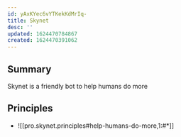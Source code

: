 ```yaml
---
id: yAxKYec6vYTKekKdMrIq-
title: Skynet
desc: ''
updated: 1624470784867
created: 1624470391062
---
```


## Summary

Skynet is a friendly bot to help humans do more

## Principles

-   ![[pro.skynet.principles#help-humans-do-more,1:#*]]